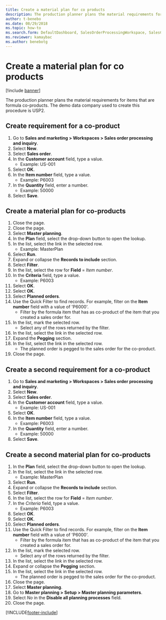 ```yaml
--- 
title: Create a material plan for co products
description: The production planner plans the material requirements for items that are formula co-products. 
author: t-benebo
ms.date: 08/29/2018
ms.topic: how-to 
ms.search.form: DefaultDashboard, SalesOrderProcessingWorkspace, SalesCreateOrder, SalesTable, ReqCreatePlanWorkspace, ReqTransPlanCard, SysQueryForm, ReqTransPo   
ms.reviewer: kamaybac
ms.author: benebotg
---
```

# Create a material plan for co products

[!include [banner](../../includes/banner.md)]

The production planner plans the material requirements for items that are formula co-products. The demo data company used to create this procedure is USP2.

## Create requirement for a co-product

1. Go to **Sales and marketing \> Workspaces \> Sales order processing and inquiry**.
1. Select **New**.
1. Select **Sales order**.
1. In the **Customer account** field, type a value.
    * Example: US-001  
1. Select **OK**.
1. In the **Item number** field, type a value.
    * Example: P6003  
1. In the **Quantity** field, enter a number.
    * Example: 50000  
1. Select **Save**.

## Create a material plan for co-products

1. Close the page.
1. Close the page.
1. Select **Master planning**.
1. In the **Plan** field, select the drop-down button to open the lookup.
1. In the list, select the link in the selected row.
    * Example: MasterPlan  
1. Select **Run**.
1. Expand or collapse the **Records to include** section.
1. Select **Filter**.
1. In the list, select the row for **Field** = *Item number*.
1. In the **Criteria** field, type a value.
    * Example: P6003  
1. Select **OK**.
1. Select **OK**.
1. Select **Planned orders**.
1. Use the Quick Filter to find records. For example, filter on the **Item number** field with a value of 'P6000'.
    * Filter by the formula item that has as co-product of the item that you created a sales order for.  
1. In the list, mark the selected row.
    * Select any of the rows returned by the filter.  
1. In the list, select the link in the selected row.
1. Expand the **Pegging** section.
1. In the list, select the link in the selected row.
    * The planned order is pegged to the sales order for the co-product.  
1. Close the page.

## Create a second requirement for a co-product

1. Go to **Sales and marketing \> Workspaces \> Sales order processing and inquiry**.
1. Select **New**.
1. Select **Sales order**.
1. In the **Customer account** field, type a value.
    * Example: US-001  
1. Select **OK**.
1. In the **Item number** field, type a value.
    * Example: P6003  
1. In the **Quantity** field, enter a number.
    * Example: 50000  
1. Select **Save**.

## Create a second material plan for co-products

1. In the **Plan** field, select the drop-down button to open the lookup.
2. In the list, select the link in the selected row.
    * Example: MasterPlan  
3. Select **Run**.
4. Expand or collapse the **Records to include** section.
5. Select **Filter**.
6. In the list, select the row for **Field** = *Item number*.
7. In the *Criteria* field, type a value.
    * Example: P6003  
8. Select **OK**.
9. Select **OK**.
10. Select **Planned orders**.
11. Use the Quick Filter to find records. For example, filter on the **Item number** field with a value of 'P6000'.
    * Filter by the formula item that has as co-product of the item that you created a sales order for.  
12. In the list, mark the selected row.
    * Select any of the rows returned by the filter.  
13. In the list, select the link in the selected row.
14. Expand or collapse the **Pegging** section.
15. In the list, select the link in the selected row.
    * The planned order is pegged to the sales order for the co-product.  
16. Close the page.
17. Select **Master planning**.
18. Go to **Master planning \> Setup \> Master planning parameters**.
19. Select *No* in the **Disable all planning processes** field.
20. Close the page.


[!INCLUDE[footer-include](../../../includes/footer-banner.md)]
